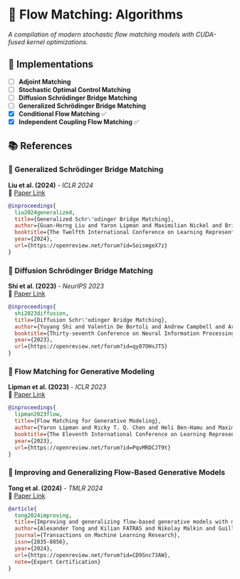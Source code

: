 # 🔄 Flow Matching: Algorithms  
*A compilation of modern stochastic flow matching models with CUDA-fused kernel optimizations.*

## 🚀 Implementations  
- [ ] **Adjoint Matching**  
- [ ] **Stochastic Optimal Control Matching**  
- [ ] **Diffusion Schrödinger Bridge Matching**  
- [ ] **Generalized Schrödinger Bridge Matching**  
- [x] **Conditional Flow Matching** ✅  
- [x] **Independent Coupling Flow Matching** ✅  

## 📚 References  

### 📖 Generalized Schrödinger Bridge Matching  
**Liu et al. (2024)** - *ICLR 2024*  
🔗 [Paper Link](https://openreview.net/forum?id=SoismgeX7z)  
```bibtex
@inproceedings{
  liu2024generalized,
  title={Generalized Schr\"odinger Bridge Matching},
  author={Guan-Horng Liu and Yaron Lipman and Maximilian Nickel and Brian Karrer and Evangelos Theodorou and Ricky T. Q. Chen},
  booktitle={The Twelfth International Conference on Learning Representations},
  year={2024},
  url={https://openreview.net/forum?id=SoismgeX7z}
}
```

### 📖 Diffusion Schrödinger Bridge Matching  
**Shi et al. (2023)** - *NeurIPS 2023*  
🔗 [Paper Link](https://openreview.net/forum?id=qy07OHsJT5)  
```bibtex
@inproceedings{
  shi2023diffusion,
  title={Diffusion Schr\"odinger Bridge Matching},
  author={Yuyang Shi and Valentin De Bortoli and Andrew Campbell and Arnaud Doucet},
  booktitle={Thirty-seventh Conference on Neural Information Processing Systems},
  year={2023},
  url={https://openreview.net/forum?id=qy07OHsJT5}
}
```


### 📖 Flow Matching for Generative Modeling  
**Lipman et al. (2023)** - *ICLR 2023*  
🔗 [Paper Link](https://openreview.net/forum?id=PqvMRDCJT9t)
```bibtex
@inproceedings{
  lipman2023flow,
  title={Flow Matching for Generative Modeling},
  author={Yaron Lipman and Ricky T. Q. Chen and Heli Ben-Hamu and Maximilian Nickel and Matthew Le},
  booktitle={The Eleventh International Conference on Learning Representations },
  year={2023},
  url={https://openreview.net/forum?id=PqvMRDCJT9t}
}
```

### 📖 Improving and Generalizing Flow-Based Generative Models  
**Tong et al. (2024)** - *TMLR 2024*  
🔗 [Paper Link](https://openreview.net/forum?id=CD9Snc73AW)
```bibtex
@article{
  tong2024improving,
  title={Improving and generalizing flow-based generative models with minibatch optimal transport},
  author={Alexander Tong and Kilian FATRAS and Nikolay Malkin and Guillaume Huguet and Yanlei Zhang and Jarrid Rector-Brooks and Guy Wolf and Yoshua Bengio},
  journal={Transactions on Machine Learning Research},
  issn={2835-8856},
  year={2024},
  url={https://openreview.net/forum?id=CD9Snc73AW},
  note={Expert Certification}
}
```

